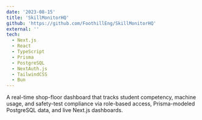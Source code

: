 ```yaml
---
date: '2023-08-15'
title: 'SkillMonitorHQ'
github: 'https://github.com/FoothillEng/SkillMonitorHQ'
external: ''
tech:
  - Next.js
  - React
  - TypeScript
  - Prisma
  - PostgreSQL
  - NextAuth.js
  - TailwindCSS
  - Bun
---
```


A real-time shop-floor dashboard that tracks student competency, machine usage, and safety-test compliance via role-based access, Prisma-modeled PostgreSQL data, and live Next.js dashboards.
